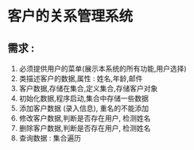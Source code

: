 # 客户的关系管理系统

## 需求 :

1.  必须提供用户的菜单(展示本系统的所有功能,用户选择)
2. 类描述客户的数据,属性 : 姓名,年龄,邮件
3. 客户数据,存储在集合,定义集合,存储客户对象
4. 初始化数据,程序启动,集合中存储一些数据
5. 添加客户数据 (录入信息), 重名的不能添加
6. 修改客户数据,判断是否存在用户, 检测姓名
7. 删除客户数据,判断是否存在用户, 检测姓名
8. 查询数据 : 集合遍历